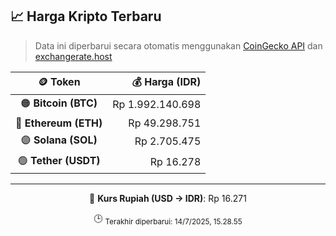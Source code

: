 

<!-- HARGA_KRIPTO -->
## 📈 Harga Kripto Terbaru

> Data ini diperbarui secara otomatis menggunakan [CoinGecko API](https://www.coingecko.com/) dan [exchangerate.host](https://exchangerate.host/)

<div align="center">

| 🪙 Token | 💰 Harga (IDR) |
|:------:|---------------:|
| 🟠 **Bitcoin (BTC)**   | Rp 1.992.140.698 |
| 🔵 **Ethereum (ETH)**  | Rp 49.298.751 |
| 🟣 **Solana (SOL)**    | Rp 2.705.475 |
| 🟢 **Tether (USDT)**   | Rp 16.278 |

---

💱 **Kurs Rupiah (USD → IDR)**: Rp 16.271

🕒 <sub>Terakhir diperbarui: 14/7/2025, 15.28.55</sub>

</div>
<!-- /HARGA_KRIPTO -->